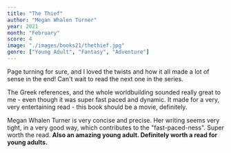 ```yaml
---
title: "The Thief"
author: "Megan Whalen Turner"
year: 2021
month: "February"
score: 4
image: "./images/books21/thethief.jpg"
genre: ["Young Adult", "Fantasy", "Adventure"]
---
```


Page turning for sure, and I loved the twists and how it all made a lot of sense in the end! Can't wait to read the next one in the series.

The Greek references, and the whole worldbuilding sounded really great to me - even though it was super fast paced and dynamic. It made for a very, very entertaining read - this book should be a movie, definitely.

Megan Whalen Turner is very concise and precise. Her writing seems very tight, in a very good way, which contributes to the "fast-paced-ness". Super worth the read. **Also an amazing young adult. Definitely worth a read for young adults.**
